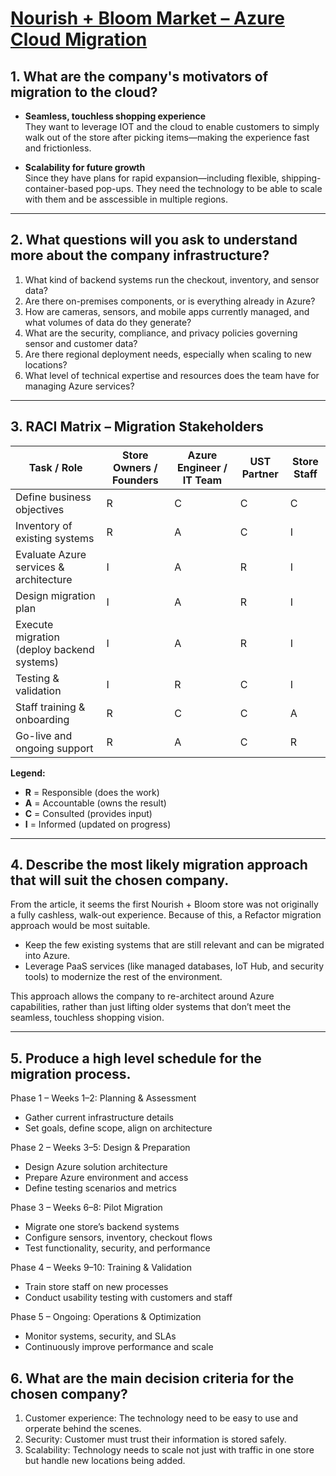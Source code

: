 # [Nourish + Bloom Market – Azure Cloud Migration](https://www.microsoft.com/en/customers/story/1543855863468416507-nourishandbloom-market-azure#section-block-body)

## 1. What are the company's motivators of migration to the cloud?
- **Seamless, touchless shopping experience**  
  They want to leverage IOT and the cloud to enable customers to simply walk out of the store after picking items—making the experience fast and frictionless.

- **Scalability for future growth**  
  Since they have plans for rapid expansion—including flexible, shipping-container-based pop-ups. They need the technology to be able to scale with them and be asscessible in multiple regions.

---

## 2. What questions will you ask to understand more about the company infrastructure?
1. What kind of backend systems run the checkout, inventory, and sensor data?  
2. Are there on-premises components, or is everything already in Azure?  
3. How are cameras, sensors, and mobile apps currently managed, and what volumes of data do they generate?  
4. What are the security, compliance, and privacy policies governing sensor and customer data?  
5. Are there regional deployment needs, especially when scaling to new locations?  
6. What level of technical expertise and resources does the team have for managing Azure services?  

---

## 3. RACI Matrix – Migration Stakeholders

| Task / Role                                | Store Owners / Founders | Azure Engineer / IT Team | UST Partner | Store Staff |
|--------------------------------------------|--------------------------|---------------------------|-------------|-------------|
| Define business objectives                  | R                        | C                         | C           | C           |
| Inventory of existing systems               | R                        | A                         | C           | I           |
| Evaluate Azure services & architecture      | I                        | A                         | R           | I           |
| Design migration plan                       | I                        | A                         | R           | I           |
| Execute migration (deploy backend systems)  | I                        | A                         | R           | I           |
| Testing & validation                        | I                        | R                         | C           | I           |
| Staff training & onboarding                 | R                        | C                         | C           | A           |
| Go-live and ongoing support                 | R                        | A                         | C           | R           |


**Legend:**  
- **R** = Responsible (does the work)  
- **A** = Accountable (owns the result)  
- **C** = Consulted (provides input)  
- **I** = Informed (updated on progress)  

---

## 4. Describe the most likely migration approach that will suit the chosen company.
From the article, it seems the first Nourish + Bloom store was not originally a fully cashless, walk-out experience. Because of this, a Refactor migration approach would be most suitable.
- Keep the few existing systems that are still relevant and can be migrated into Azure.
- Leverage PaaS services (like managed databases, IoT Hub, and security tools) to modernize the rest of the environment.

This approach allows the company to re-architect around Azure capabilities, rather than just lifting older systems that don’t meet the seamless, touchless shopping vision.

---

## 5. Produce a high level schedule for the migration process.

Phase 1 – Weeks 1–2: Planning & Assessment
- Gather current infrastructure details
- Set goals, define scope, align on architecture

Phase 2 – Weeks 3–5: Design & Preparation
- Design Azure solution architecture
- Prepare Azure environment and access
- Define testing scenarios and metrics

Phase 3 – Weeks 6–8: Pilot Migration
- Migrate one store’s backend systems
- Configure sensors, inventory, checkout flows
- Test functionality, security, and performance

Phase 4 – Weeks 9–10: Training & Validation
- Train store staff on new processes
- Conduct usability testing with customers and staff

Phase 5 – Ongoing: Operations & Optimization
- Monitor systems, security, and SLAs
- Continuously improve performance and scale

## 6. What are the main decision criteria for the chosen company?
1) Customer experience: The technology need to be easy to use and orperate behind the scenes.
2) Security: Customer must trust their information is stored safely.
3) Scalability: Technology needs to scale not just with traffic in one store but handle new locations being added.
